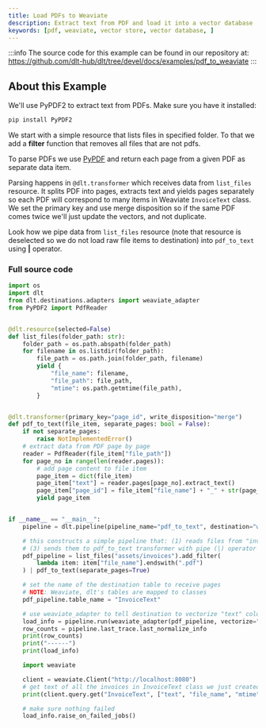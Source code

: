 ```yaml
---
title: Load PDFs to Weaviate
description: Extract text from PDF and load it into a vector database
keywords: [pdf, weaviate, vector store, vector database, ]
---
```

:::info
The source code for this example can be found in our repository at: 
https://github.com/dlt-hub/dlt/tree/devel/docs/examples/pdf_to_weaviate
:::
## About this Example
We'll use PyPDF2 to extract text from PDFs. Make sure you have it installed:

```sh
pip install PyPDF2
```

We start with a simple resource that lists files in specified folder. To that we add a **filter** function that removes all files that are not pdfs.

To parse PDFs we use [PyPDF](https://pypdf2.readthedocs.io/en/3.0.0/user/extract-text.html) and return each page from a given PDF as separate data item.

Parsing happens in `@dlt.transformer` which receives data from `list_files` resource. It splits PDF into pages, extracts text and yields pages separately
so each PDF will correspond to many items in Weaviate `InvoiceText` class. We set the primary key and use merge disposition so if the same PDF comes twice
we'll just update the vectors, and not duplicate.

Look how we pipe data from `list_files` resource (note that resource is deselected so we do not load raw file items to destination) into `pdf_to_text` using **|** operator.
### Full source code
```py
import os
import dlt
from dlt.destinations.adapters import weaviate_adapter
from PyPDF2 import PdfReader


@dlt.resource(selected=False)
def list_files(folder_path: str):
    folder_path = os.path.abspath(folder_path)
    for filename in os.listdir(folder_path):
        file_path = os.path.join(folder_path, filename)
        yield {
            "file_name": filename,
            "file_path": file_path,
            "mtime": os.path.getmtime(file_path),
        }


@dlt.transformer(primary_key="page_id", write_disposition="merge")
def pdf_to_text(file_item, separate_pages: bool = False):
    if not separate_pages:
        raise NotImplementedError()
    # extract data from PDF page by page
    reader = PdfReader(file_item["file_path"])
    for page_no in range(len(reader.pages)):
        # add page content to file item
        page_item = dict(file_item)
        page_item["text"] = reader.pages[page_no].extract_text()
        page_item["page_id"] = file_item["file_name"] + "_" + str(page_no)
        yield page_item


if __name__ == "__main__":
    pipeline = dlt.pipeline(pipeline_name="pdf_to_text", destination="weaviate")

    # this constructs a simple pipeline that: (1) reads files from "invoices" folder (2) filters only those ending with ".pdf"
    # (3) sends them to pdf_to_text transformer with pipe (|) operator
    pdf_pipeline = list_files("assets/invoices").add_filter(
        lambda item: item["file_name"].endswith(".pdf")
    ) | pdf_to_text(separate_pages=True)

    # set the name of the destination table to receive pages
    # NOTE: Weaviate, dlt's tables are mapped to classes
    pdf_pipeline.table_name = "InvoiceText"

    # use weaviate_adapter to tell destination to vectorize "text" column
    load_info = pipeline.run(weaviate_adapter(pdf_pipeline, vectorize="text"))
    row_counts = pipeline.last_trace.last_normalize_info
    print(row_counts)
    print("------")
    print(load_info)

    import weaviate

    client = weaviate.Client("http://localhost:8080")
    # get text of all the invoices in InvoiceText class we just created above
    print(client.query.get("InvoiceText", ["text", "file_name", "mtime", "page_id"]).do())

    # make sure nothing failed
    load_info.raise_on_failed_jobs()
```